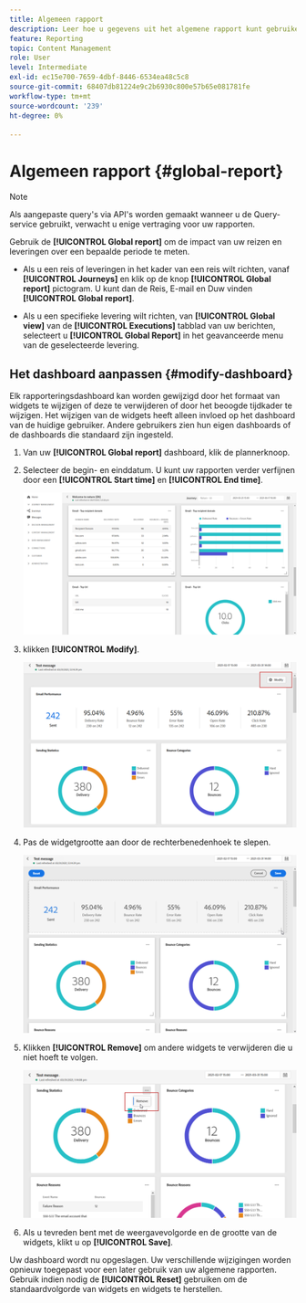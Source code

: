```yaml
---
title: Algemeen rapport
description: Leer hoe u gegevens uit het algemene rapport kunt gebruiken
feature: Reporting
topic: Content Management
role: User
level: Intermediate
exl-id: ec15e700-7659-4dbf-8446-6534ea48c5c8
source-git-commit: 68407db81224e9c2b6930c800e57b65e081781fe
workflow-type: tm+mt
source-wordcount: '239'
ht-degree: 0%

---
```


# Algemeen rapport {#global-report}

>[!NOTE]
>
> Als aangepaste query&#39;s via API&#39;s worden gemaakt wanneer u de Query-service gebruikt, verwacht u enige vertraging voor uw rapporten.

Gebruik de **[!UICONTROL Global report]** om de impact van uw reizen en leveringen over een bepaalde periode te meten.

* Als u een reis of leveringen in het kader van een reis wilt richten, vanaf **[!UICONTROL Journeys]** en klik op de knop **[!UICONTROL Global report]** pictogram. U kunt dan de Reis, E-mail en Duw vinden **[!UICONTROL Global report]**.

* Als u een specifieke levering wilt richten, van **[!UICONTROL Global view]** van de **[!UICONTROL Executions]** tabblad van uw berichten, selecteert u **[!UICONTROL Global Report]** in het geavanceerde menu van de geselecteerde levering.

## Het dashboard aanpassen {#modify-dashboard}

Elk rapporteringsdashboard kan worden gewijzigd door het formaat van widgets te wijzigen of deze te verwijderen of door het beoogde tijdkader te wijzigen. Het wijzigen van de widgets heeft alleen invloed op het dashboard van de huidige gebruiker. Andere gebruikers zien hun eigen dashboards of de dashboards die standaard zijn ingesteld.

1. Van uw **[!UICONTROL Global report]** dashboard, klik de plannerknoop.

1. Selecteer de begin- en einddatum. U kunt uw rapporten verder verfijnen door een **[!UICONTROL Start time]** en **[!UICONTROL End time]**.

   ![](../assets/global_report_6.png)

1. klikken **[!UICONTROL Modify]**.

   ![](../assets/global_report_8.png)

1. Pas de widgetgrootte aan door de rechterbenedenhoek te slepen.

   ![](../assets/global_report_9.png)

1. Klikken **[!UICONTROL Remove]** om andere widgets te verwijderen die u niet hoeft te volgen.

   ![](../assets/global_report_10.png)

1. Als u tevreden bent met de weergavevolgorde en de grootte van de widgets, klikt u op **[!UICONTROL Save]**.

Uw dashboard wordt nu opgeslagen. Uw verschillende wijzigingen worden opnieuw toegepast voor een later gebruik van uw algemene rapporten. Gebruik indien nodig de **[!UICONTROL Reset]** gebruiken om de standaardvolgorde van widgets en widgets te herstellen.
